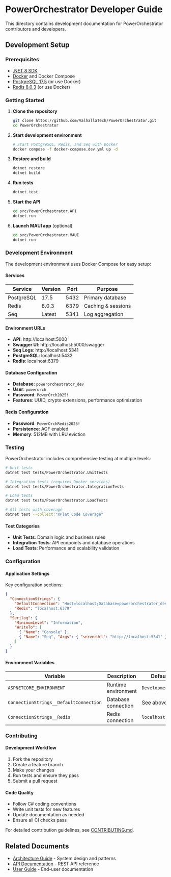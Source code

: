 # PowerOrchestrator Developer Guide

This directory contains development documentation for PowerOrchestrator contributors and developers.

## Development Setup

### Prerequisites

- [.NET 8 SDK](https://dotnet.microsoft.com/download/dotnet/8.0)
- [Docker](https://www.docker.com/) and Docker Compose
- [PostgreSQL 17.5](https://www.postgresql.org/) (or use Docker)
- [Redis 8.0.3](https://redis.io/) (or use Docker)

### Getting Started

1. **Clone the repository**
   ```bash
   git clone https://github.com/ValhallaTech/PowerOrchestrator.git
   cd PowerOrchestrator
   ```

2. **Start development environment**
   ```bash
   # Start PostgreSQL, Redis, and Seq with Docker
   docker compose -f docker-compose.dev.yml up -d
   ```

3. **Restore and build**
   ```bash
   dotnet restore
   dotnet build
   ```

4. **Run tests**
   ```bash
   dotnet test
   ```

5. **Start the API**
   ```bash
   cd src/PowerOrchestrator.API
   dotnet run
   ```

6. **Launch MAUI app** (optional)
   ```bash
   cd src/PowerOrchestrator.MAUI
   dotnet run
   ```

### Development Environment

The development environment uses Docker Compose for easy setup:

#### Services

| Service | Version | Port | Purpose |
|---------|---------|------|---------|
| PostgreSQL | 17.5 | 5432 | Primary database |
| Redis | 8.0.3 | 6379 | Caching & sessions |
| Seq | Latest | 5341 | Log aggregation |

#### Environment URLs

- **API**: http://localhost:5000
- **Swagger UI**: http://localhost:5000/swagger
- **Seq Logs**: http://localhost:5341
- **PostgreSQL**: localhost:5432
- **Redis**: localhost:6379

#### Database Configuration

- **Database**: `powerorchestrator_dev`
- **User**: `powerorch`
- **Password**: `PowerOrch2025!`
- **Features**: UUID, crypto extensions, performance optimization

#### Redis Configuration

- **Password**: `PowerOrchRedis2025!`
- **Persistence**: AOF enabled
- **Memory**: 512MB with LRU eviction

### Testing

PowerOrchestrator includes comprehensive testing at multiple levels:

```bash
# Unit tests
dotnet test tests/PowerOrchestrator.UnitTests

# Integration tests (requires Docker services)
dotnet test tests/PowerOrchestrator.IntegrationTests

# Load tests
dotnet test tests/PowerOrchestrator.LoadTests

# All tests with coverage
dotnet test --collect:"XPlat Code Coverage"
```

#### Test Categories

- **Unit Tests**: Domain logic and business rules
- **Integration Tests**: API endpoints and database operations
- **Load Tests**: Performance and scalability validation

### Configuration

#### Application Settings

Key configuration sections:

```json
{
  "ConnectionStrings": {
    "DefaultConnection": "Host=localhost;Database=powerorchestrator_dev;Username=powerorch;Password=PowerOrch2025!",
    "Redis": "localhost:6379"
  },
  "Serilog": {
    "MinimumLevel": "Information",
    "WriteTo": [
      { "Name": "Console" },
      { "Name": "Seq", "Args": { "serverUrl": "http://localhost:5341" } }
    ]
  }
}
```

#### Environment Variables

| Variable | Description | Default |
|----------|-------------|---------|
| `ASPNETCORE_ENVIRONMENT` | Runtime environment | `Development` |
| `ConnectionStrings__DefaultConnection` | Database connection | See above |
| `ConnectionStrings__Redis` | Redis connection | `localhost:6379` |

### Contributing

#### Development Workflow

1. Fork the repository
2. Create a feature branch
3. Make your changes
4. Run tests and ensure they pass
5. Submit a pull request

#### Code Quality

- Follow C# coding conventions
- Write unit tests for new features
- Update documentation as needed
- Ensure all CI checks pass

For detailed contribution guidelines, see [CONTRIBUTING.md](../../CONTRIBUTING.md).

## Related Documents

- [Architecture Guide](../architecture/) - System design and patterns
- [API Documentation](../api/) - REST API reference
- [User Guide](../user-guide/) - End-user documentation